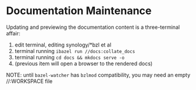 # Documentation Maintenance

Updating and previewing the documentation content is a three-terminal affair:
1. edit terminal, editing synology/*bzl et al
2. terminal running `ibazel run //docs:collate_docs`
3. terminal running `cd docs && mkdocs serve -o`
4. (previous item will open a browser to the rendered docs)

NOTE: until `bazel-watcher` has `bzlmod` compatibility, you may need an empty //:WORKSPACE file
